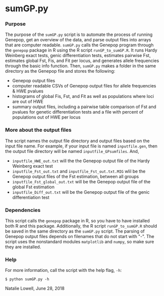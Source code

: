 # sumGP.py

### Purpose

The purpose of the `sumGP.py` script is to automate the process of running Genepop, get an overview of the data, and parse output files into arrays that are computer readable. `sumGP.py` calls the Genepop program through the `genepop` package in R using the R script `runGP_to_sumGP.R`. It runs Hardy Weinberg exact tests, genic differentiation tests, estimates pairwise Fst, estimates global Fst, Fis, and Fit per locus, and generates allele frequencies through the basic info function. Then, `sumGP.py` makes a folder in the same directory as the Genepop file and stores the following:
 - Genepop output files
 - computer readable CSVs of Genepop output files for allele frequencies & HWE pvalues
 - histograms of global Fis, Fst, and Fit as well as populations where loci are out of HWE
 - summary output files, including a pairwise table comparison of Fst and pvalues for genetic differentiation tests and a file with percent of populations out of HWE per locus

### More about the output files

The script names the output file directory and output files based on the input file name. For example, if your input file is named `inputfile.gen`, then the output file directory will be named `inputfile_GPsumfiles`. And, 

- `inputfile_HWE_out.txt` will the the Genepop output file of the Hardy Weinberg exact test
- `inputfile_Fst_out.txt` and `inputfile_Fst_out.txt.MIG` wlil be the Genepop output files of the Fst estimation, between all groups
- `inputfile_Fst_global_out.txt` will be the Genepop output file of the global Fst estimation
- `inputfile_Diff_out.txt` will be the Genepop output file of the genic differentiation test 


### Dependencies

This script calls the `genepop` package in R, so you have to have installed both R and this package. Additionally, the R script `runGP_to_sumGP.R` should be saved in the same directory as the `sumGP.py` script. The parsing of Genepop output files depends on filenames that do not start with "-". The script uses the nonstandard modules `matplotlib` and `numpy`, so make sure they are installed.
### Help

For more information, call the script with the help flag, `-h`:

``$ python sumGP.py -h``

Natalie Lowell, June 28, 2018